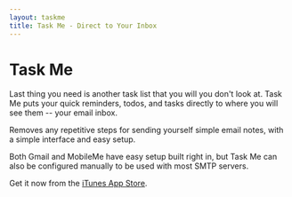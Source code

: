 ```yaml
---
layout: taskme
title: Task Me - Direct to Your Inbox
---
```


# Task Me 

Last thing you need is another task list that you will you don't look at. 
Task Me puts your quick reminders, todos, and tasks directly to where you will see them -- your
email inbox.

Removes any repetitive steps for sending yourself simple email notes, with a simple interface and easy setup. 

Both Gmail and MobileMe have easy setup built right in, but Task Me can also be configured manually to be used with most SMTP servers.

Get it now from the [iTunes App Store](http://itunes.apple.com/us/app/task-me/id394594189?mt=8&ign-mpt=uo).
